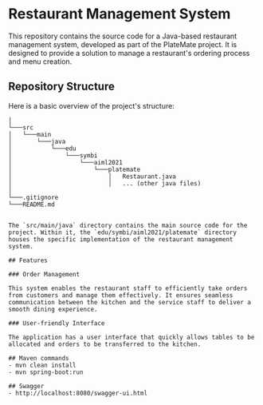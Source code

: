 # Restaurant Management System

This repository contains the source code for a Java-based restaurant management system, developed as part of the PlateMate project. It is designed to provide a solution to manage a restaurant's ordering process and menu creation.

## Repository Structure

Here is a basic overview of the project's structure:


```Java-PlateMate
│
└───src
│   └───main
│       └───java
│           └───edu
│               └───symbi
│                   └───aiml2021
│                       └───platemate
│                           │   Restaurant.java
│                           │   ... (other java files)
│
└───.gitignore
└───README.md


The `src/main/java` directory contains the main source code for the project. Within it, the `edu/symbi/aiml2021/platemate` directory houses the specific implementation of the restaurant management system.

## Features

### Order Management

This system enables the restaurant staff to efficiently take orders from customers and manage them effectively. It ensures seamless communication between the kitchen and the service staff to deliver a smooth dining experience.

### User-friendly Interface

The application has a user interface that quickly allows tables to be allocated and orders to be transferred to the kitchen.

## Maven commands
- mvn clean install
- mvn spring-boot:run

## Swagger
- http://localhost:8080/swagger-ui.html
